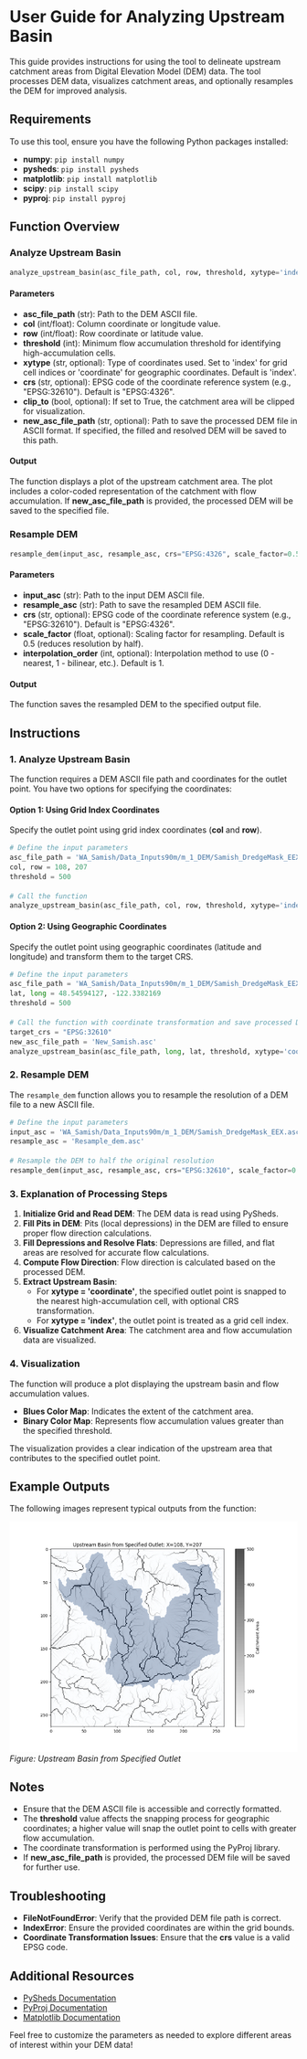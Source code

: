 # User Guide for Analyzing Upstream Basin

This guide provides instructions for using the tool to delineate upstream catchment areas from Digital Elevation Model (DEM) data. The tool processes DEM data, visualizes catchment areas, and optionally resamples the DEM for improved analysis.

## Requirements

To use this tool, ensure you have the following Python packages installed:
- **numpy**: `pip install numpy`
- **pysheds**: `pip install pysheds`
- **matplotlib**: `pip install matplotlib`
- **scipy**: `pip install scipy`
- **pyproj**: `pip install pyproj`

## Function Overview

### Analyze Upstream Basin

```python
analyze_upstream_basin(asc_file_path, col, row, threshold, xytype='index', crs='EPSG:4326', clip_to=False, new_asc_file_path=None)
```

#### Parameters
- **asc_file_path** (str): Path to the DEM ASCII file.
- **col** (int/float): Column coordinate or longitude value.
- **row** (int/float): Row coordinate or latitude value.
- **threshold** (int): Minimum flow accumulation threshold for identifying high-accumulation cells.
- **xytype** (str, optional): Type of coordinates used. Set to 'index' for grid cell indices or 'coordinate' for geographic coordinates. Default is 'index'.
- **crs** (str, optional): EPSG code of the coordinate reference system (e.g., "EPSG:32610"). Default is "EPSG:4326".
- **clip_to** (bool, optional): If set to True, the catchment area will be clipped for visualization.
- **new_asc_file_path** (str, optional): Path to save the processed DEM file in ASCII format. If specified, the filled and resolved DEM will be saved to this path.

#### Output
The function displays a plot of the upstream catchment area. The plot includes a color-coded representation of the catchment with flow accumulation. If **new_asc_file_path** is provided, the processed DEM will be saved to the specified file.

### Resample DEM

```python
resample_dem(input_asc, resample_asc, crs="EPSG:4326", scale_factor=0.5, interpolation_order=1)
```

#### Parameters
- **input_asc** (str): Path to the input DEM ASCII file.
- **resample_asc** (str): Path to save the resampled DEM ASCII file.
- **crs** (str, optional): EPSG code of the coordinate reference system (e.g., "EPSG:32610"). Default is "EPSG:4326".
- **scale_factor** (float, optional): Scaling factor for resampling. Default is 0.5 (reduces resolution by half).
- **interpolation_order** (int, optional): Interpolation method to use (0 - nearest, 1 - bilinear, etc.). Default is 1.

#### Output
The function saves the resampled DEM to the specified output file.

## Instructions

### 1. Analyze Upstream Basin
The function requires a DEM ASCII file path and coordinates for the outlet point. You have two options for specifying the coordinates:

#### Option 1: Using Grid Index Coordinates
Specify the outlet point using grid index coordinates (**col** and **row**).

```python
# Define the input parameters
asc_file_path = 'WA_Samish/Data_Inputs90m/m_1_DEM/Samish_DredgeMask_EEX.asc'
col, row = 108, 207
threshold = 500

# Call the function
analyze_upstream_basin(asc_file_path, col, row, threshold, xytype='index')
```

#### Option 2: Using Geographic Coordinates
Specify the outlet point using geographic coordinates (latitude and longitude) and transform them to the target CRS.

```python
# Define the input parameters
asc_file_path = 'WA_Samish/Data_Inputs90m/m_1_DEM/Samish_DredgeMask_EEX.asc'
lat, long = 48.54594127, -122.3382169
threshold = 500

# Call the function with coordinate transformation and save processed DEM to a new file
target_crs = "EPSG:32610"
new_asc_file_path = 'New_Samish.asc'
analyze_upstream_basin(asc_file_path, long, lat, threshold, xytype='coordinate', crs=target_crs, new_asc_file_path=new_asc_file_path)
```

### 2. Resample DEM
The `resample_dem` function allows you to resample the resolution of a DEM file to a new ASCII file.

```python
# Define the input parameters
input_asc = 'WA_Samish/Data_Inputs90m/m_1_DEM/Samish_DredgeMask_EEX.asc'
resample_asc = 'Resample_dem.asc'

# Resample the DEM to half the original resolution
resample_dem(input_asc, resample_asc, crs="EPSG:32610", scale_factor=0.5)
```

### 3. Explanation of Processing Steps

1. **Initialize Grid and Read DEM**: The DEM data is read using PySheds.
2. **Fill Pits in DEM**: Pits (local depressions) in the DEM are filled to ensure proper flow direction calculations.
3. **Fill Depressions and Resolve Flats**: Depressions are filled, and flat areas are resolved for accurate flow calculations.
4. **Compute Flow Direction**: Flow direction is calculated based on the processed DEM.
5. **Extract Upstream Basin**:
   - For **xytype = 'coordinate'**, the specified outlet point is snapped to the nearest high-accumulation cell, with optional CRS transformation.
   - For **xytype = 'index'**, the outlet point is treated as a grid cell index.
6. **Visualize Catchment Area**: The catchment area and flow accumulation data are visualized.

### 4. Visualization
The function will produce a plot displaying the upstream basin and flow accumulation values.

- **Blues Color Map**: Indicates the extent of the catchment area.
- **Binary Color Map**: Represents flow accumulation values greater than the specified threshold.

The visualization provides a clear indication of the upstream area that contributes to the specified outlet point.

## Example Outputs

The following images represent typical outputs from the function:

![Upstream Basin from Specified Outlet](img/Figure_1.png)  
*Figure: Upstream Basin from Specified Outlet*

## Notes
- Ensure that the DEM ASCII file is accessible and correctly formatted.
- The **threshold** value affects the snapping process for geographic coordinates; a higher value will snap the outlet point to cells with greater flow accumulation.
- The coordinate transformation is performed using the PyProj library.
- If **new_asc_file_path** is provided, the processed DEM file will be saved for further use.

## Troubleshooting
- **FileNotFoundError**: Verify that the provided DEM file path is correct.
- **IndexError**: Ensure the provided coordinates are within the grid bounds.
- **Coordinate Transformation Issues**: Ensure that the **crs** value is a valid EPSG code.

## Additional Resources
- [PySheds Documentation](https://pysheds.readthedocs.io/)
- [PyProj Documentation](https://pyproj4.github.io/pyproj/)
- [Matplotlib Documentation](https://matplotlib.org/stable/contents.html)

Feel free to customize the parameters as needed to explore different areas of interest within your DEM data!

